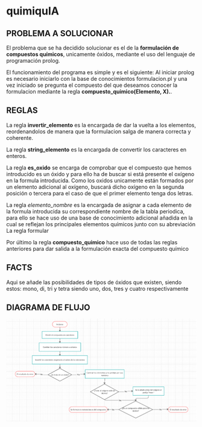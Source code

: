 # quimiquIA

## PROBLEMA A SOLUCIONAR
El problema que se ha decidido solucionar es el de la **formulación de compuestos químicos**, unicamente óxidos, mediante el uso del lenguaje de programación prolog.

El funcionamiento del programa es simple y es el siguiente: Al iniciar prolog es necesario iniciarlo con la base de conocimientos formulacion.pl y una vez iniciado se pregunta el compuesto del que deseamos conocer la formulacion mediante la regla **compuesto_quimico(Elemento, X).**.

## REGLAS
La regla **invertir_elemento** es la encargada de dar la vuelta a los elementos, reordenandolos de manera que la formulacion salga de manera correcta y coherente.

La regla **string_elemento** es la encargada de convertir los caracteres en enteros.

La regla **es_oxido** se encarga de comprobar que el compuesto que hemos introducido es un óxido y para ello ha de buscar si está presente el oxígeno en la formula introducida. Como los oxidos unicamente están formados por un elemento adicional al oxígeno, buscará dicho oxígeno en la segunda posición o tercera para el caso de que el primer elemento tenga dos letras.

La regla *elemento_nombre* es la encargada de asignar a cada elemento de la formula introducida su correspondiente nombre de la tabla periodica, para ello se hace uso de una base de conocimiento adicional añadida en la cual se reflejan los principales elementos químicos junto con su abreviación
La regla formular 

Por último la regla **compuesto_quimico** hace uso de todas las reglas anteriores para dar salida a la formulación exacta del compuesto químico

## FACTS
Aqui se añade las posibilidades de tipos de óxidos que existen, siendo estos: mono, di, tri y tetra siendo uno, dos, tres y cuatro respectivamente

## DIAGRAMA DE FLUJO
![](diagramaDeFlujo.png) 